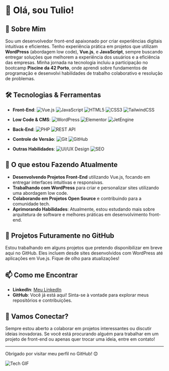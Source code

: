 # 👋 Olá, sou Tulio!

## 🚀 Sobre Mim
Sou um desenvolvedor front-end apaixonado por criar experiências digitais intuitivas e eficientes. Tenho experiência prática em projetos que utilizam **WordPress** (abordagem low code), **Vue.js**, e **JavaScript**, sempre buscando entregar soluções que melhorem a experiência dos usuários e a eficiência das empresas. Minha jornada na tecnologia incluiu a participação no bootcamp **Piscine da 42 Porto**, onde aprendi sobre fundamentos de programação e desenvolvi habilidades de trabalho colaborativo e resolução de problemas.

## 🛠️ Tecnologias & Ferramentas
- **Front-End**: 
  ![Vue.js](https://img.shields.io/badge/Vue.js-35495E?style=for-the-badge&logo=vue.js&logoColor=4FC08D) 
  ![JavaScript](https://img.shields.io/badge/JavaScript-F7DF1E?style=for-the-badge&logo=javascript&logoColor=black) 
  ![HTML5](https://img.shields.io/badge/HTML5-E34F26?style=for-the-badge&logo=html5&logoColor=white) 
  ![CSS3](https://img.shields.io/badge/CSS3-1572B6?style=for-the-badge&logo=css3&logoColor=white) 
  ![TailwindCSS](https://img.shields.io/badge/Tailwind_CSS-38B2AC?style=for-the-badge&logo=tailwind-css&logoColor=white)
  
- **Low Code & CMS**: 
  ![WordPress](https://img.shields.io/badge/WordPress-21759B?style=for-the-badge&logo=wordpress&logoColor=white) 
  ![Elementor](https://img.shields.io/badge/Elementor-9146FF?style=for-the-badge&logo=elementor&logoColor=white) 
  ![JetEngine](https://img.shields.io/badge/JetEngine-00C58E?style=for-the-badge&logo=jetengine&logoColor=white)

- **Back-End**: 
  ![PHP](https://img.shields.io/badge/PHP-777BB4?style=for-the-badge&logo=php&logoColor=white) 
  ![REST API](https://img.shields.io/badge/REST-02569B?style=for-the-badge&logo=rest&logoColor=white)

- **Controle de Versão**: 
  ![Git](https://img.shields.io/badge/Git-F05032?style=for-the-badge&logo=git&logoColor=white) 
  ![GitHub](https://img.shields.io/badge/GitHub-181717?style=for-the-badge&logo=github&logoColor=white)

- **Outras Habilidades**: 
  ![UI/UX Design](https://img.shields.io/badge/UI%2FUX-Design-blue?style=for-the-badge) 
  ![SEO](https://img.shields.io/badge/SEO-Optimization-brightgreen?style=for-the-badge)

## 📌 O que estou Fazendo Atualmente
- **Desenvolvendo Projetos Front-End** utilizando Vue.js, focando em entregar interfaces intuitivas e responsivas.
- **Trabalhando com WordPress** para criar e personalizar sites utilizando uma abordagem low code.
- **Colaborando em Projetos Open Source** e contribuindo para a comunidade tech.
- **Aprimorando Habilidades**: Atualmente, estou estudando mais sobre arquitetura de software e melhores práticas em desenvolvimento front-end.

## 💼 Projetos Futuramente no GitHub
Estou trabalhando em alguns projetos que pretendo disponibilizar em breve aqui no GitHub. Eles incluem desde sites desenvolvidos com WordPress até aplicações em Vue.js. Fique de olho para atualizações!

## 📫 Como me Encontrar
- **LinkedIn**: [Meu LinkedIn](https://www.linkedin.com/in/tuliofeitoza)
- **GitHub**: Você já está aqui! Sinta-se à vontade para explorar meus repositórios e contribuições.

## 🤝 Vamos Conectar?
Sempre estou aberto a colaborar em projetos interessantes ou discutir ideias inovadoras. Se você está procurando alguém para trabalhar em um projeto de front-end ou apenas quer trocar uma ideia, entre em contato!

---
Obrigado por visitar meu perfil no GitHub! 😊

![Tech GIF](https://media.giphy.com/media/l3vR85PnGsBwu1PFK/giphy.gif)
